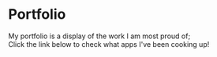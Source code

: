 # Portfolio

My portfolio is a display of the work I am most proud of; <br>
Click the link below to check what apps I've been cooking up!
